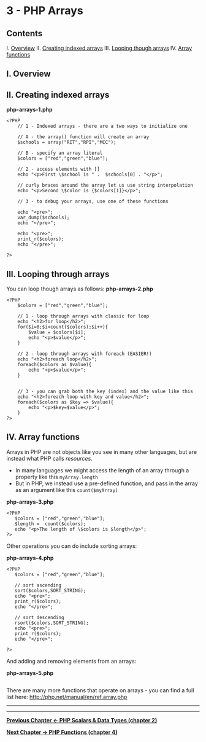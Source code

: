 # 3 - PHP Arrays

## Contents
<!--- Local Navigation --->
I. [Overview](#section1)
II. [Creating indexed arrays](#section2)
III. [Looping though arrays](#section3)
IV. [Array functions](#section4)

## I. <a id="section1">Overview
  
## II. <a id="section2">Creating indexed arrays

**php-arrays-1.php**
```
<?PHP
 	// 1 - Indexed arrays - there are a two ways to initialize one
 	
 	// A - the array() function will create an array
 	$schools = array("RIT","RPI","MCC");
 	
 	// B - specify an array literal
 	$colors = ["red","green","blue"];
 	
 	// 2 - access elements with []
 	echo "<p>First \$school is " .  $schools[0] . "</p>";
 	
 	// curly braces around the array let us use string interpolation
 	echo "<p>Second \$color is {$colors[1]}</p>";
 	
 	// 3 - to debug your arrays, use one of these functions
 	
 	echo "<pre>";
 	var_dump($schools);
 	echo "</pre>";
 	
 	echo "<pre>";
 	print_r($colors);
 	echo "</pre>";
 	
?>
```

## III. <a id="section3">Looping through arrays
You can loop though arrays as follows:
 **php-arrays-2.php**
```
<?PHP
	$colors = ["red","green","blue"];
	
	// 1 - loop through arrays with classic for loop
	echo "<h2>for loop</h2>";
	for($i=0;$i<count($colors);$i++){
		$value = $colors[$i];
 		echo "<p>$value</p>";
 	}

 	// 2 - loop through arrays with foreach (EASIER!)
 	echo "<h2>foreach loop</h2>";
 	foreach($colors as $value){
 		echo "<p>$value</p>";
 	}
 	
 	
 	// 3 - you can grab both the key (index) and the value like this
 	echo "<h2>foreach loop with key and value</h2>";
 	foreach($colors as $key => $value){
 		echo "<p>$key=$value</p>";
 	}
?>
```


## IV. <a id="section4">Array functions
Arrays in PHP are not objects like you see in many other languages, but are instead what PHP calls *resources*. 
- In many languages we might access the length of an array through a property like this `myArray.length`
- But in PHP, we instead use a pre-defined function, and pass in the array as an argument like this `count($myArray)`

 **php-arrays-3.php**
 ```
<?PHP
	$colors = ["red","green","blue"];
 	$length =  count($colors);
 	echo "<p>The length of \$colors is $length</p>";
?>
 ```
 
 
 Other operations you can do include sorting arrays:
 
  **php-arrays-4.php**
 ```
 <?PHP
	$colors = ["red","green","blue"];
	
	// sort ascending
 	sort($colors,SORT_STRING);
 	echo "<pre>";
 	print_r($colors);
 	echo "</pre>";
 	
 	// sort descending
 	rsort($colors,SORT_STRING);
 	echo "<pre>";
 	print_r($colors);
 	echo "</pre>";

?>
 ```
 
  And adding and removing elements from an arrays:
  
  **php-arrays-5.php**
 ```
 
 ```
 
 
 There are many more functions that operate on arrays - you can find a full list here: http://php.net/manual/en/ref.array.php

<hr><hr>

**[Previous Chapter <- PHP Scalars & Data Types (chapter 2)](php-2.md)**

**[Next Chapter -> PHP Functions (chapter 4)](php-4.md)**
